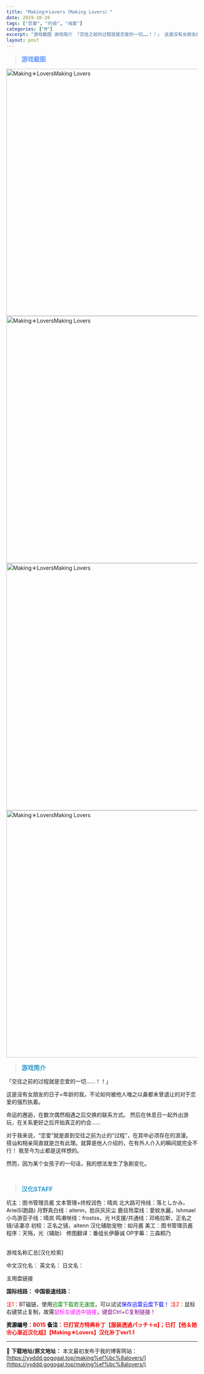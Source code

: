 ```yaml
---
title: "Making＊Lovers（Making Lovers）"
date: 2019-10-28
tags: ["恋爱", "约会", "纯爱"]
categories: ["M"]
excerpt: "游戏截图 游戏简介 「交往之前的过程就是恋爱的一切……！！」 这是没有女朋友的日子=年龄的我，不论如何被他人嗤之以鼻都未曾退让的对于恋爱的强烈执着。 命运的邂逅，在数次偶然相遇之后交换的联系方式。 然后在休息日一起外出游玩，在关系更好之后开始真正的约会…… 对于我来说，“恋爱”就是直到交往之前为止的&hellip;"
layout: post
---
```


<div>
<blockquote><b><span style="font-size: 12pt; color: #6699ff;">游戏截图</span></b></blockquote>
<div><img title="点击放大" src="https://yyddd.gogogal.top/wp-content/uploads/2025/04/20250430_6811eb7d79fec.webp" alt="Making＊LoversMaking Lovers" width="650" /></div>
<div><img title="点击放大" src="https://yyddd.gogogal.top/wp-content/uploads/2025/04/20250430_6811eb7ed936f.webp" alt="Making＊LoversMaking Lovers" width="650" /></div>
<div><img title="点击放大" src="https://yyddd.gogogal.top/wp-content/uploads/2025/04/20250430_6811eb805c2ad.webp" alt="Making＊LoversMaking Lovers" width="650" /></div>
<div><img title="点击放大" src="https://yyddd.gogogal.top/wp-content/uploads/2025/04/20250430_6811eb81d700d.webp" alt="Making＊LoversMaking Lovers" width="650" /></div>
<blockquote><b><span style="font-size: 12pt; color: #3399cc;">游戏简介</span></b></blockquote>
<div>

「交往之前的过程就是恋爱的一切……！！」

这是没有女朋友的日子=年龄的我，不论如何被他人嗤之以鼻都未曾退让的对于恋爱的强烈执着。

命运的邂逅，在数次偶然相遇之后交换的联系方式。
然后在休息日一起外出游玩，在关系更好之后开始真正的约会……

对于我来说，“恋爱”就是直到交往之前为止的“过程”，在其中必须存在的浪漫。
搭讪和相亲简直就是岂有此理。就算是他人介绍的，在有外人介入的瞬间就完全不行！
我至今为止都是这样想的。

然而，因为某个女孩子的一句话，我的想法发生了急剧变化。

</div>
&nbsp;
<blockquote><b><span style="font-size: 12pt; color: #3399cc;">汉化STAFF</span></b></blockquote>
<div>坑主：图书管理员酱
文本管理+终校润色：晴岚
北大路可怜线：落としかみ，ArieiS(跑路)
月野真白线：aitenn，脸灰灰灰尘
鹿目玲菜线：愛紋氷麗，Ishmael
小鸟游亚子线：晴岚
鸣濑咲线：frostss，光
H支援/共通线：邓格拉斯，正名之镜/话凄凉
初校：正名之镜，aitenn
汉化辅助宠物：如月酱
美工：图书管理员酱
程序：天殇，光（辅助）
修图翻译：番组长伊藤诚
OP字幕：三森桐乃</div>
&nbsp;

游戏名称汇总[汉化检索]

中文汉化名：
英文名：
日文名：

</div>
<div class="panel panel-primary">
<div class="panel-heading">主用盘链接</div>
<div class="panel-body">

<b>国际线路：</b>
<b>中国极速线路：</b>


<span style="color: #ff0000;">注1：</span>BT磁链，使用<span style="color: #008000;">迅雷下载若无速度</span>，可以试试<span style="color: #0000ff;">保存迅雷云盘下载！</span>
<span style="color: #ff0000;">注2：</span>鼠标右键禁止复制，故需<span style="color: #ff00ff;">鼠标左键选中链接</span>，<span style="color: #800080;">键盘Ctrl+C复制链接！</span>

</div>
<div class="panel-footer"><span style="color: #ff0000;"><b><span style="color: #000000;">资源编号</span>：B015</b></span>
<span style="color: #ff0000;"><b><span style="color: #000000;">备注</span>：已打官方特典补丁【服装透過パッチ＋α】；已打【他＆她❀心渐近汉化组】【Making＊Lovers】汉化补丁ver1.1</b></span></div>
</div>

---
📖 **下载地址/原文地址：** 本文最初发布于我的博客网站：[https://yyddd.gogogal.top/making%ef%bc%8alovers/](https://yyddd.gogogal.top/making%ef%bc%8alovers/)
